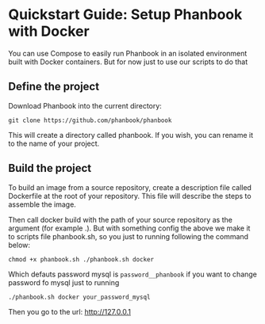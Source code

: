 # Quickstart Guide: Setup Phanbook with Docker

You can use Compose to easily run Phanbook in an isolated environment built with Docker containers. But for now just to use our scripts to do that

## Define the project

Download Phanbook into the current directory:

```
git clone https://github.com/phanbook/phanbook
```
This will create a directory called phanbook. If you wish, you can rename it to the name of your project.

## Build the project

To build an image from a source repository, create a description file called Dockerfile at the root of your repository. This file will describe the steps to assemble the image.

Then call docker build with the path of your source repository as the argument (for example .). But with something config the above we make it to scripts file phanbook.sh, so you just to running following the command below:

```
chmod +x phanbook.sh ./phanbook.sh docker
```

Which defauts password mysql is ```password__phanbook``` if you want to change password fo mysql just to running

```
./phanbook.sh docker your_password_mysql

```

Then you go to the url: http://127.0.0.1